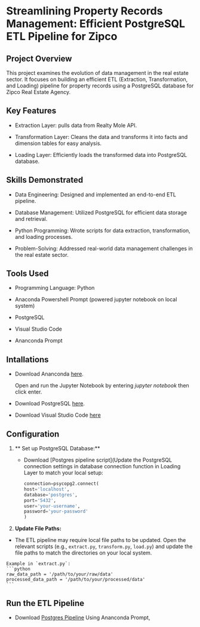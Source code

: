 # Streamlining Property Records Management: Efficient PostgreSQL ETL Pipeline for Zipco

## Project Overview

This project examines the evolution of data management in the real estate sector. It focuses on building an efficient ETL (Extraction, Transformation, and Loading) pipeline for property records using a PostgreSQL database for Zipco Real Estate Agency.

## Key Features

- Extraction Layer: pulls data from Realty Mole API.

- Transformation Layer: Cleans the data and transforms it into facts and dimension tables for easy analysis.

- Loading Layer: Efficiently loads the transformed data into PostgreSQL database.

## Skills Demonstrated

- Data Engineering: Designed and implemented an end-to-end ETL pipeline.

- Database Management: Utilized PostgreSQL for efficient data storage and retrieval.

- Python Programming: Wrote scripts for data extraction, transformation, and loading processes.
  
- Problem-Solving: Addressed real-world data management challenges in the real estate sector.

## Tools Used

- Programming Language: Python
  
- Anaconda Powershell Prompt (powered jupyter notebook on local system)
  
- PostgreSQL

- Visual Studio Code

- Ananconda Prompt

## Intallations

-  Download Ananconda [here](https://www.anaconda.com/download).

   Open and run the Jupyter Notebook by entering *jupyter notebook* then click enter.

- Download PostgreSQL [here](https://www.enterprisedb.com/downloads/postgres-postgresql-downloads).

- Download Visual Studio Code [here](https://code.visualstudio.com/download)

## Configuration

1. ** Set up PostgreSQL Database:**
    - Download [Postgres pipeline script](Update the PostgreSQL connection settings in database connection function in Loading Layer to match your local setup:
      ```python
      connection=psycopg2.connect(
      host='localhost',
      database='postgres',
      port='5432',
      user='your-username',
      password='your-password'
      )
      ```
      
2.  **Update File Paths:**
   - The ETL pipeline may require local file paths to be updated. Open the relevant scripts (e.g., `extract.py`, `transform.py`, `load.py`) and update the file paths to match the directories on your local system.

    Example in `extract.py`:
    ```python
    raw_data_path = '/path/to/your/raw/data'
    processed_data_path = '/path/to/your/processed/data'
    ```
    

## Run the ETL Pipeline

- Download [Postgres Pipeline](postgres_pipeline.py)
  Using Ananconda Prompt, 
